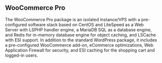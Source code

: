 ## WooCommerce Pro 
The WooCommerce Pro package is an isolated instance/VPS with a pre-configured software stack based on CentOS and LiteSpeed as a Web Server with LSPHP handler engine, 
a MariaDB SQL as a database engine, and Redis for in-memory database engine for object caching, and LSCache with ESI support. 
In addition to the standard WordPress package, it includes a pre-configured WooCommerce add-on, eCommerce optimizations, Web Application Firewall for security, 
and ESI caching for the shopping cart and logged-in users.

